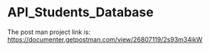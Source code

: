 # API_Students_Database
The post man project link is: https://documenter.getpostman.com/view/26807119/2s93m34ikW
